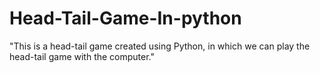 # Head-Tail-Game-In-python  
"This is a head-tail game created using Python, in which we can play the head-tail game with the computer."
